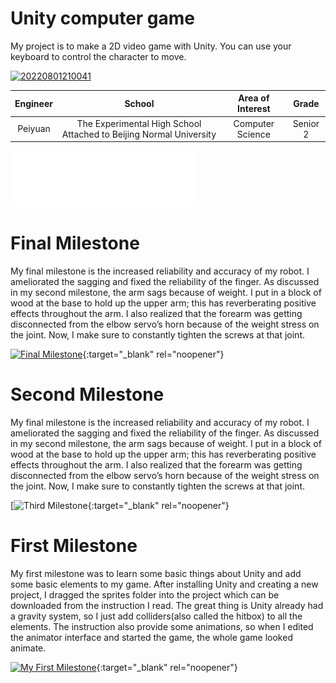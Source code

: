 ﻿# Unity computer game
My project is to make a 2D video game with Unity. You can use your keyboard to control the character to move.

<a href="https://ibb.co/Z6D64nY"><img src="https://i.ibb.co/FbTbZS0/20220801210041.jpg" alt="20220801210041" border="0"></a>

| **Engineer** | **School** | **Area of Interest** | **Grade** |
|:--:|:--:|:--:|:--:|
| Peiyuan | The Experimental High School Attached to Beijing Normal University | Computer Science | Senior 2 |

![Headstone Image](https://github.com/BlueStampEng/BSE_Template_Portfolio/blob/4655d8c4b2f1d0fa5912511d0b39542520b9f88e/branding/BlueStamp-Engineering-Logo-White.png)
  
# Final Milestone
My final milestone is the increased reliability and accuracy of my robot. I ameliorated the sagging and fixed the reliability of the finger. As discussed in my second milestone, the arm sags because of weight. I put in a block of wood at the base to hold up the upper arm; this has reverberating positive effects throughout the arm. I also realized that the forearm was getting disconnected from the elbow servo’s horn because of the weight stress on the joint. Now, I make sure to constantly tighten the screws at that joint. 

[![Final Milestone](https://res.cloudinary.com/marcomontalbano/image/upload/v1612573869/video_to_markdown/images/youtube--F7M7imOVGug-c05b58ac6eb4c4700831b2b3070cd403.jpg )](https://www.youtube.com/watch?v=F7M7imOVGug&feature=emb_logo "Final Milestone"){:target="_blank" rel="noopener"}

# Second Milestone
My final milestone is the increased reliability and accuracy of my robot. I ameliorated the sagging and fixed the reliability of the finger. As discussed in my second milestone, the arm sags because of weight. I put in a block of wood at the base to hold up the upper arm; this has reverberating positive effects throughout the arm. I also realized that the forearm was getting disconnected from the elbow servo’s horn because of the weight stress on the joint. Now, I make sure to constantly tighten the screws at that joint.

[![Third Milestone]([url=https://ibb.co/16NmQJV][img]https://i.ibb.co/16NmQJV/1662287111236.png[/img][/url] "Second Milestone"){:target="_blank" rel="noopener"}
# First Milestone
  

My first milestone was to learn some basic things about Unity and add some basic elements to my game. After installing Unity and creating a new project, I dragged the sprites folder into the project which can be downloaded from the instruction I read. The great thing is Unity already had a gravity system, so I just add colliders(also called the hitbox) to all the elements. The instruction also provide some animations, so when I edited the animator interface and started the game, the whole game looked animate.
 
[![My First Milestone](https://res.cloudinary.com/marcomontalbano/image/upload/v1659104550/video_to_markdown/images/youtube--7Rtlm-mrvvE-c05b58ac6eb4c4700831b2b3070cd403.jpg)](https://youtu.be/7Rtlm-mrvvE "My First Milestone"){:target="_blank" rel="noopener"}
